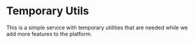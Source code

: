 # Temporary Utils

This is a simple service with temporary utilities that are needed while we add more features to the platform.